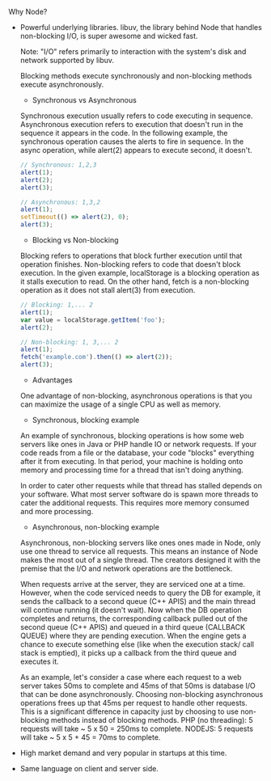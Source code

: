 Why Node?

* Powerful underlying libraries. libuv, the library behind Node that handles
  non-blocking I/O, is super awesome and wicked fast.

  Note: "I/O" refers primarily to interaction with the system's disk and network supported by libuv.

  Blocking methods execute synchronously and non-blocking methods execute asynchronously.

  - Synchronous vs Asynchronous

  Synchronous execution usually refers to code executing in sequence.
  Asynchronous execution refers to execution that doesn't run in the sequence
  it appears in the code. In the following example, the synchronous operation
  causes the alerts to fire in sequence.
  In the async operation, while alert(2) appears to execute second, it doesn't.

  ```js
  // Synchronous: 1,2,3
  alert(1);
  alert(2);
  alert(3);

  // Asynchronous: 1,3,2
  alert(1);
  setTimeout(() => alert(2), 0);
  alert(3);
  ```

  - Blocking vs Non-blocking

  Blocking refers to operations that block further execution until that operation finishes.
  Non-blocking refers to code that doesn't block execution.
  In the given example, localStorage is a blocking operation as it
  stalls execution to read. On the other hand,
  fetch is a non-blocking operation as it does not stall alert(3) from execution.

  ```js
  // Blocking: 1,... 2
  alert(1);
  var value = localStorage.getItem('foo');
  alert(2);

  // Non-blocking: 1, 3,... 2
  alert(1);
  fetch('example.com').then(() => alert(2));
  alert(3);
  ```

  - Advantages

  One advantage of non-blocking, asynchronous operations is that you can maximize
  the usage of a single CPU as well as memory.

  - Synchronous, blocking example

  An example of synchronous, blocking operations is how some web servers like
  ones in Java or PHP handle IO or network requests. If your code reads from a
  file or the database, your code "blocks" everything after it from executing.
  In that period, your machine is holding onto memory and processing time for
  a thread that isn't doing anything.

  In order to cater other requests while that thread has stalled depends
  on your software. What most server software do is spawn more threads to cater
  the additional requests. This requires more memory consumed and more processing.

  - Asynchronous, non-blocking example

  Asynchronous, non-blocking servers like ones ones made in Node, only use one
  thread to service all requests. This means an instance of Node makes the most
  out of a single thread. The creators designed it with the premise that the
  I/O and network operations are the bottleneck.

  When requests arrive at the server, they are serviced one at a time.
  However, when the code serviced needs to query the DB for example,
  it sends the callback to a second queue (C++ APIS) and the main thread will continue
  running (it doesn't wait). Now when the DB operation completes and returns,
  the corresponding callback pulled out of the second queue (C++ APIS) and queued in a
  third queue (CALLBACK QUEUE) where they are pending execution. When the engine gets a chance
  to execute something else (like when the execution stack/ call stack is emptied),
  it picks up a callback from the third queue and executes it.

  As an example, let's consider a case where each request to a web server takes
  50ms to complete and 45ms of that 50ms is database I/O that can be done asynchronously.
  Choosing non-blocking asynchronous operations frees up that 45ms per request
  to handle other requests. This is a significant difference in capacity
  just by choosing to use non-blocking methods instead of blocking methods.
  PHP (no threading): 5 requests will take ~ 5 x 50 = 250ms to complete.
  NODEJS: 5 requests will take ~ 5 x 5 + 45 = 70ms to complete.





* High market demand and very popular in startups at this time.
* Same language on client and server side.
